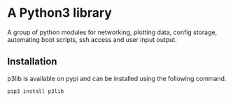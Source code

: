 # A Python3 library
A group of python modules for networking, plotting data, config storage, automating boot scripts, ssh access and user input output.

## Installation
p3lib is available on pypi and can be installed using the following command.

```
pip3 install p3lib
```
